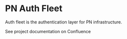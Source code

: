 # PN Auth Fleet

Auth fleet is the authentication layer for PN infrastructure.

See project documentation on Confluence 



